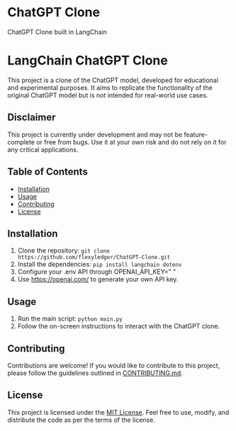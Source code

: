 # ChatGPT Clone
 ChatGPT Clone built in LangChain

# LangChain ChatGPT Clone

This project is a clone of the ChatGPT model, developed for educational and experimental purposes. It aims to replicate the functionality of the original ChatGPT model but is not intended for real-world use cases.

## Disclaimer

This project is currently under development and may not be feature-complete or free from bugs. Use it at your own risk and do not rely on it for any critical applications.

## Table of Contents

- [Installation](#installation)
- [Usage](#usage)
- [Contributing](#contributing)
- [License](#license)

## Installation

1. Clone the repository: `git clone https://github.com/flexyledger/ChatGPT-Clone.git`
2. Install the dependencies: `pip install langchain dotenv`
3. Configure your .env API through OPENAI_API_KEY=" "
4. Use https://openai.com/ to generate your own API key.
## Usage

1. Run the main script: `python main.py`
2. Follow the on-screen instructions to interact with the ChatGPT clone.

## Contributing

Contributions are welcome! If you would like to contribute to this project, please follow the guidelines outlined in [CONTRIBUTING.md](CONTRIBUTING.md).

## License

This project is licensed under the [MIT License](LICENSE). Feel free to use, modify, and distribute the code as per the terms of the license.

<!-- Changelogs 
# 📜 Changelogs

<!-- Background github cover with short introduction down below 


# README

> [!NOTE]
> Sample only bala ka sa buhay mo

> [!TIP]
>  Ey ka muna Ey Eyy
> Add Contributionfff
> Add comment

> [!IMPORTANT]
> Crucial Important deep shit

> [!WARNING]
> Mama mo warning
> Papa mo warning

> Will create table
> And Topic
> Partial code only
> Idol Luka
> Hello nothing to edit for now
> Implement blockchain soon 
> No code for today
> Will do this in weekend
> Will do this later
-->
